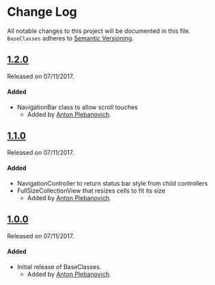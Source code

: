 # Change Log
All notable changes to this project will be documented in this file.
`BaseClasses` adheres to [Semantic Versioning](http://semver.org/).

## [1.2.0](https://github.com/APUtils/BaseClasses/releases/tag/1.2.0)
Released on 07/11/2017.

#### Added
- NavigationBar class to allow scroll touches
  - Added by [Anton Plebanovich](https://github.com/anton-plebanovich).

## [1.1.0](https://github.com/APUtils/BaseClasses/releases/tag/1.1.0)
Released on 07/11/2017.

#### Added
- NavigationController to return status bar style from child controllers
- FullSizeCollectionView that resizes cells to fit its size
  - Added by [Anton Plebanovich](https://github.com/anton-plebanovich).

## [1.0.0](https://github.com/APUtils/BaseClasses/releases/tag/1.0.0)
Released on 07/11/2017.

#### Added
- Initial release of BaseClasses.
  - Added by [Anton Plebanovich](https://github.com/anton-plebanovich).
